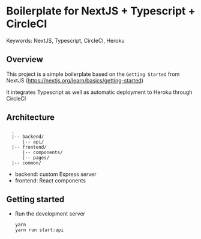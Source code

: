 # Boilerplate for NextJS + Typescript + CircleCI

Keywords: NextJS, Typescript, CircleCI, Heroku

## Overview

This project is a simple boilerplate based on the `Getting Started` from NextJS (https://nextjs.org/learn/basics/getting-started)

It integrates Typescript as well as automatic deployment to Heroku through CircleCI

## Architecture

```
  .
  |-- backend/
      |-- api/
  |-- frontend/
      |-- components/
      |-- pages/
  |-- common/
```

- backend: custom Express server
- frontend: React components

## Getting started

- Run the development server
  ```
  yarn
  yarn run start:api
  ```
